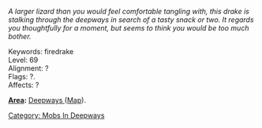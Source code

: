*A larger lizard than you would feel comfortable tangling with, this
drake is stalking through the deepways in search of a tasty snack or
two. It regards you thoughtfully for a moment, but seems to think you
would be too much bother.*

Keywords: firedrake  
Level: 69  
Alignment: ?  
Flags: ?.  
Affects: ?  
  
  
  
**[Area](:Category:_Areas.md "wikilink"):** [Deepways
](:Category:_Deepways.md "wikilink")
([Map](Deepways_Map.md "wikilink")).  

[Category: Mobs In Deepways](Category:_Mobs_In_Deepways "wikilink")
